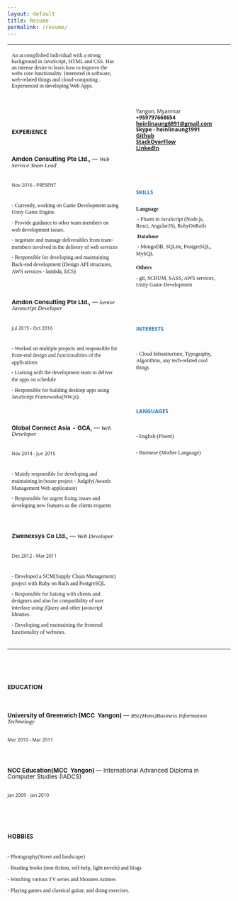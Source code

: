```yaml
---
layout: default
title: Resume
permalink: /resume/
---
```

<html><head><meta content="text/html; charset=UTF-8" http-equiv="content-type"><style type="text/css">@import url('https://themes.googleusercontent.com/fonts/css?kit=RFda8w1V0eDZheqfcyQ4EGb3DKsRMD34dqg1gT8Z-p6isjtAVhoKeKPV_uAAgBOSk3k702ZOKiLJc3WVjuplzPesZW2xOQ-xsNqO47m55DA');.lst-kix_d52h1clnbs3c-5>li:before{content:"\0025a0  "}.lst-kix_jdffv01pmf6w-0>li:before{content:"" counter(lst-ctn-kix_jdffv01pmf6w-0,decimal) ". "}.lst-kix_d52h1clnbs3c-3>li:before{content:"\0025cf  "}.lst-kix_d52h1clnbs3c-2>li:before{content:"\0025a0  "}.lst-kix_d52h1clnbs3c-6>li:before{content:"\0025cf  "}.lst-kix_d52h1clnbs3c-1>li:before{content:"\0025cb  "}.lst-kix_jdffv01pmf6w-3>li:before{content:"" counter(lst-ctn-kix_jdffv01pmf6w-3,decimal) ". "}.lst-kix_jdffv01pmf6w-4>li:before{content:"" counter(lst-ctn-kix_jdffv01pmf6w-4,lower-latin) ". "}.lst-kix_d52h1clnbs3c-7>li:before{content:"\0025cb  "}.lst-kix_jdffv01pmf6w-1>li{counter-increment:lst-ctn-kix_jdffv01pmf6w-1}.lst-kix_jdffv01pmf6w-5>li:before{content:"" counter(lst-ctn-kix_jdffv01pmf6w-5,lower-roman) ". "}.lst-kix_d52h1clnbs3c-0>li:before{content:"\00200b  "}.lst-kix_d52h1clnbs3c-8>li:before{content:"\0025a0  "}ol.lst-kix_jdffv01pmf6w-1.start{counter-reset:lst-ctn-kix_jdffv01pmf6w-1 0}.lst-kix_jdffv01pmf6w-6>li:before{content:"" counter(lst-ctn-kix_jdffv01pmf6w-6,decimal) ". "}.lst-kix_jdffv01pmf6w-7>li:before{content:"" counter(lst-ctn-kix_jdffv01pmf6w-7,lower-latin) ". "}ul.lst-kix_d52h1clnbs3c-5{list-style-type:none}ul.lst-kix_d52h1clnbs3c-6{list-style-type:none}ul.lst-kix_d52h1clnbs3c-7{list-style-type:none}ul.lst-kix_d52h1clnbs3c-8{list-style-type:none}.lst-kix_jdffv01pmf6w-7>li{counter-increment:lst-ctn-kix_jdffv01pmf6w-7}.lst-kix_jdffv01pmf6w-8>li:before{content:"" counter(lst-ctn-kix_jdffv01pmf6w-8,lower-roman) ". "}.lst-kix_d52h1clnbs3c-4>li:before{content:"\0025cb  "}ul.lst-kix_d52h1clnbs3c-0{list-style-type:none}ol.lst-kix_jdffv01pmf6w-4.start{counter-reset:lst-ctn-kix_jdffv01pmf6w-4 0}ul.lst-kix_d52h1clnbs3c-1{list-style-type:none}ul.lst-kix_d52h1clnbs3c-2{list-style-type:none}ul.lst-kix_d52h1clnbs3c-3{list-style-type:none}ul.lst-kix_d52h1clnbs3c-4{list-style-type:none}ol.lst-kix_jdffv01pmf6w-6.start{counter-reset:lst-ctn-kix_jdffv01pmf6w-6 0}ul.lst-kix_3expns8knkd9-2{list-style-type:none}ul.lst-kix_3expns8knkd9-1{list-style-type:none}ul.lst-kix_3expns8knkd9-4{list-style-type:none}ul.lst-kix_3expns8knkd9-3{list-style-type:none}.lst-kix_jdffv01pmf6w-5>li{counter-increment:lst-ctn-kix_jdffv01pmf6w-5}ul.lst-kix_3expns8knkd9-0{list-style-type:none}.lst-kix_jdffv01pmf6w-8>li{counter-increment:lst-ctn-kix_jdffv01pmf6w-8}.lst-kix_jdffv01pmf6w-2>li:before{content:"" counter(lst-ctn-kix_jdffv01pmf6w-2,lower-roman) ". "}ul.lst-kix_3expns8knkd9-6{list-style-type:none}.lst-kix_jdffv01pmf6w-1>li:before{content:"" counter(lst-ctn-kix_jdffv01pmf6w-1,lower-latin) ". "}ul.lst-kix_3expns8knkd9-5{list-style-type:none}ul.lst-kix_3expns8knkd9-8{list-style-type:none}ol.lst-kix_jdffv01pmf6w-0.start{counter-reset:lst-ctn-kix_jdffv01pmf6w-0 0}ul.lst-kix_3expns8knkd9-7{list-style-type:none}.lst-kix_jdffv01pmf6w-2>li{counter-increment:lst-ctn-kix_jdffv01pmf6w-2}.lst-kix_gv4hjk1ulcxh-8>li:before{content:"\0025cf  "}ol.lst-kix_jdffv01pmf6w-0{list-style-type:none}ol.lst-kix_jdffv01pmf6w-1{list-style-type:none}.lst-kix_gv4hjk1ulcxh-6>li:before{content:"\0025cb  "}.lst-kix_gv4hjk1ulcxh-7>li:before{content:"\0025c6  "}ol.lst-kix_jdffv01pmf6w-6{list-style-type:none}ol.lst-kix_jdffv01pmf6w-7{list-style-type:none}ol.lst-kix_jdffv01pmf6w-8{list-style-type:none}ol.lst-kix_jdffv01pmf6w-3.start{counter-reset:lst-ctn-kix_jdffv01pmf6w-3 0}ol.lst-kix_jdffv01pmf6w-2{list-style-type:none}ol.lst-kix_jdffv01pmf6w-3{list-style-type:none}ol.lst-kix_jdffv01pmf6w-4{list-style-type:none}ol.lst-kix_jdffv01pmf6w-7.start{counter-reset:lst-ctn-kix_jdffv01pmf6w-7 0}ol.lst-kix_jdffv01pmf6w-5{list-style-type:none}.lst-kix_3expns8knkd9-0>li:before{content:"\00200b  "}.lst-kix_gv4hjk1ulcxh-0>li:before{content:"\002794  "}.lst-kix_3expns8knkd9-1>li:before{content:"\0025cb  "}.lst-kix_jdffv01pmf6w-4>li{counter-increment:lst-ctn-kix_jdffv01pmf6w-4}.lst-kix_3expns8knkd9-3>li:before{content:"\0025cf  "}.lst-kix_3expns8knkd9-2>li:before{content:"\0025a0  "}.lst-kix_3expns8knkd9-8>li:before{content:"\0025a0  "}.lst-kix_jdffv01pmf6w-0>li{counter-increment:lst-ctn-kix_jdffv01pmf6w-0}.lst-kix_3expns8knkd9-7>li:before{content:"\0025cb  "}ul.lst-kix_gv4hjk1ulcxh-0{list-style-type:none}.lst-kix_jdffv01pmf6w-3>li{counter-increment:lst-ctn-kix_jdffv01pmf6w-3}ul.lst-kix_gv4hjk1ulcxh-1{list-style-type:none}.lst-kix_3expns8knkd9-4>li:before{content:"\0025cb  "}.lst-kix_3expns8knkd9-5>li:before{content:"\0025a0  "}.lst-kix_3expns8knkd9-6>li:before{content:"\0025cf  "}ol.lst-kix_jdffv01pmf6w-2.start{counter-reset:lst-ctn-kix_jdffv01pmf6w-2 0}.lst-kix_jdffv01pmf6w-6>li{counter-increment:lst-ctn-kix_jdffv01pmf6w-6}.lst-kix_gv4hjk1ulcxh-1>li:before{content:"\0025c6  "}ol.lst-kix_jdffv01pmf6w-8.start{counter-reset:lst-ctn-kix_jdffv01pmf6w-8 0}.lst-kix_gv4hjk1ulcxh-2>li:before{content:"\0025cf  "}.lst-kix_gv4hjk1ulcxh-3>li:before{content:"\0025cb  "}ul.lst-kix_gv4hjk1ulcxh-6{list-style-type:none}.lst-kix_gv4hjk1ulcxh-4>li:before{content:"\0025c6  "}.lst-kix_gv4hjk1ulcxh-5>li:before{content:"\0025cf  "}ul.lst-kix_gv4hjk1ulcxh-7{list-style-type:none}ul.lst-kix_gv4hjk1ulcxh-8{list-style-type:none}ol.lst-kix_jdffv01pmf6w-5.start{counter-reset:lst-ctn-kix_jdffv01pmf6w-5 0}ul.lst-kix_gv4hjk1ulcxh-2{list-style-type:none}ul.lst-kix_gv4hjk1ulcxh-3{list-style-type:none}ul.lst-kix_gv4hjk1ulcxh-4{list-style-type:none}ul.lst-kix_gv4hjk1ulcxh-5{list-style-type:none}ol{margin:0;padding:0}table td,table th{padding:0}.c26{border-right-style:solid;padding:7.2pt 7.2pt 7.2pt 7.2pt;border-bottom-color:#ffffff;border-top-width:0pt;border-right-width:0pt;border-left-color:#ffffff;vertical-align:top;border-right-color:#ffffff;border-left-width:0pt;border-top-style:solid;border-left-style:solid;border-bottom-width:0pt;width:170.2pt;border-top-color:#ffffff;border-bottom-style:solid}.c41{border-right-style:solid;padding:7.2pt 7.2pt 7.2pt 7.2pt;border-bottom-color:#ffffff;border-top-width:0pt;border-right-width:0pt;border-left-color:#ffffff;vertical-align:top;border-right-color:#ffffff;border-left-width:0pt;border-top-style:solid;border-left-style:solid;border-bottom-width:0pt;width:394.5pt;border-top-color:#ffffff;border-bottom-style:solid}.c11{font-weight:400;text-decoration:none;vertical-align:baseline;font-size:10pt;font-family:"Merriweather";font-style:italic}.c1{font-weight:400;text-decoration:none;vertical-align:baseline;font-size:9pt;font-family:"Merriweather";font-style:normal}.c2{font-weight:400;text-decoration:none;vertical-align:baseline;font-size:8pt;font-family:"Open Sans";font-style:normal}.c12{font-weight:400;text-decoration:none;vertical-align:baseline;font-size:9pt;font-family:"Merriweather";font-style:normal}.c27{color:#2079c7;text-decoration:none;vertical-align:baseline;font-size:9pt;font-family:"Open Sans";font-style:normal}.c29{text-decoration:none;vertical-align:baseline;font-size:6pt;font-family:"Merriweather";font-style:normal}.c10{padding-top:5pt;padding-bottom:5pt;line-height:1.0;page-break-after:avoid;text-align:left;margin-right:15pt}.c4{padding-top:30pt;padding-bottom:0pt;line-height:1.0;text-align:left;margin-right:15pt;height:9pt}.c6{padding-top:16pt;padding-bottom:0pt;line-height:1.0;page-break-after:avoid;text-align:left;margin-right:15pt}.c17{font-weight:400;text-decoration:none;vertical-align:baseline;font-size:9pt;font-family:"Open Sans";font-style:normal}.c24{padding-top:0pt;padding-bottom:0pt;line-height:1.0;page-break-after:avoid;text-align:left;margin-right:15pt}.c32{text-decoration:none;vertical-align:baseline;font-size:9pt;font-family:"Merriweather";font-style:normal}.c42{padding-top:6pt;padding-bottom:0pt;line-height:1.0;text-align:left;margin-right:15pt}.c30{text-decoration:none;vertical-align:baseline;font-family:"Open Sans";font-style:normal}.c16{padding-top:0pt;padding-bottom:0pt;line-height:1.15;text-align:left;margin-right:15pt}.c8{padding-top:0pt;padding-bottom:0pt;line-height:1.5;text-align:left;margin-right:15pt}.c34{text-decoration:none;vertical-align:baseline;font-size:9pt;font-family:"Open Sans";font-style:normal}.c3{padding-top:16pt;padding-bottom:0pt;line-height:1.3;text-align:left;margin-right:15pt}.c33{padding-top:10pt;padding-bottom:0pt;line-height:1.5;text-align:left;margin-right:15pt}.c7{padding-top:30pt;padding-bottom:0pt;line-height:1.0;text-align:left;margin-right:15pt}.c39{padding-top:0pt;padding-bottom:0pt;line-height:1.0;text-align:left;margin-right:15pt}.c37{padding-top:30pt;padding-bottom:0pt;line-height:1.5;text-align:left;margin-right:15pt}.c25{-webkit-text-decoration-skip:none;text-decoration:underline;text-decoration-skip-ink:none;font-family:"Open Sans"}.c43{padding-top:10pt;padding-bottom:10pt;line-height:1.15;text-align:left;margin-right:15pt}.c0{padding-top:0pt;padding-bottom:10pt;line-height:1.0;text-align:left;margin-right:15pt}.c40{text-decoration:none;vertical-align:baseline;font-size:30pt;font-family:"Merriweather";font-style:normal}.c9{padding-top:6pt;padding-bottom:0pt;line-height:1.3;text-align:left;margin-right:15pt}.c5{padding-top:0pt;padding-bottom:6pt;line-height:1.0;text-align:left;margin-right:15pt}.c31{border-spacing:0;border-collapse:collapse;margin-right:auto}.c38{margin-left:0pt;list-style-position:inside;text-indent:45pt}.c19{background-color:yellow;max-width:554.4pt;padding:21.6pt 21.6pt 21.6pt 36pt}.c23{padding:0;margin:0}.c28{color:inherit;text-decoration:inherit}.c22{height:9pt}.c36{height:450pt}.c14{font-size:10pt}.c15{}.c21{font-weight:400}.c13{font-weight:700}.c18{}.c20{height:80pt}.c35{}.title{padding-top:0pt;font-weight:700;font-size:36pt;padding-bottom:6pt;font-family:"Merriweather";line-height:1.0;text-align:left}.subtitle{padding-top:0pt;font-size:9pt;padding-bottom:0pt;font-family:"Open Sans";line-height:1.15;text-align:left}li{font-size:9pt;font-family:"Merriweather"}p{margin:0;font-size:9pt;font-family:"Merriweather"}</style></head><a id="t.088d4b36009b32a48f205f1e479f1621d943ff2c"></a><a id="t.0"></a><table class="c31"><tbody><tr class="c20"><td class="c41" colspan="1" rowspan="1"><p class="c5 title" id="h.x8fm1uorkbaw"></p><p class="c8 subtitle" id="h.c5622px95y78"><span class="c15 c21 c32">An accomplished individual with a strong background in JavaScript, HTML and CSS. Has an intense desire to learn how to improve the webs core functionality. Interested in software, web-related things  and cloud-computing . Experienced in developing Web Apps.</span></p><p class="c22 c39"><span class="c12"></span></p></td><td class="c26" colspan="1" rowspan="1"><p class="c16 c22"><span class="c17 c15"></span></p><p class="c16 c22"><span class="c34 c15 c13"></span></p></td></tr><tr class="c36"><td class="c41" colspan="1" rowspan="1"><h1 class="c43" id="h.y7d3xdxnr44m"><span class="c30 c14 c13">EXPERIENCE</span></h1><h2 class="c24" id="h.rfgvkg2ifhfd"><span class="c14">Amdon Consulting Pte Ltd.</span><span class="c14 c15">,</span><span class="c14 c21">&nbsp;&mdash; </span><span class="c11">Web Service Team Lead</span></h2><h3 class="c10" id="h.n64fgzu3lwuy"><span class="c2">Nov 2016 - PRESENT</span></h3><p class="c9"><span class="c1">- Currently, working on Game Development using Unity Game Engine.</span></p><p class="c9"><span class="c1">- Provide guidance to other team members on web development issues.</span></p><p class="c9"><span class="c1">- negotiate and manage deliverables from team-members involved in the delivery of web services</span></p><p class="c9"><span class="c1">- Responsible for developing and maintaining Back-end development (Design API structures, AWS services - lambda, ECS)</span></p><h2 class="c6" id="h.wj0puh61kxsr"><span class="c14">Amdon Consulting Pte Ltd.</span><span class="c14 c15">, </span><span class="c14 c21">&mdash; </span><span class="c11">Senior Javascript Developer</span></h2><h3 class="c10" id="h.8hk593fs3sag"><span class="c2">Jul 2015 - Oct 2016</span></h3><p class="c9"><span class="c1">- Worked on multiple projects and responsible for front-end design and functionalities of the applications</span></p><p class="c9"><span class="c1">- Liaising with the development team to deliver the apps on schedule</span></p><p class="c9"><span class="c1">- Responsible for building desktop apps using JavaScript Frameworks(NW.js).</span></p><h2 class="c6" id="h.1hxcpsc1hco2"><span class="c14">Global Connect Asia - GCA, </span><span class="c14 c21">&mdash; </span><span class="c11">Web Developer</span></h2><h3 class="c10" id="h.ybypdmed418m"><span class="c2">Nov 2014 - Jun 2015</span></h3><p class="c9"><span class="c1">- Mainly responsible for developing and maintaining in-house project - Judgify(Awards Management Web application)</span></p><p class="c9"><span class="c18">- Responsible for urgent fixing issues and developing new features as the clients requests</span><span class="c12">&nbsp;</span></p><h2 class="c6" id="h.77ffl3gaiktq"><span class="c14">Zwenexsys Co Ltd., </span><span class="c14 c21">&mdash; </span><span class="c11">Web Developer</span></h2><h3 class="c10" id="h.qed4rxzaelhs"><span class="c2">Dec 2012 - Mar 2011</span></h3><p class="c9"><span class="c1">- Developed a SCM(Supply Chain Management) project with Ruby on Rails and PostgreSQL</span></p><p class="c9"><span class="c1">- Responsible for liaising with clients and designers and also for compatibility of user interface using jQuery and other javascript libraries.</span></p><p class="c9"><span class="c1">- Developing and maintaining the frontend functionality of websites.</span></p><span class="c30 c14 c13"></span></h1><p class="c9 c22"><span class="c12"></span></p></td><td class="c26" colspan="1" rowspan="1"><p class="c16 c22"><span class="c15 c17"></span></p><p class="c16"><span class="c17 c15">Yangon, Myanmar</span></p><p class="c16"><span class="c34 c15 c13">+959797668654</span></p><p class="c16"><span class="c25 c13"><a class="c28" href="mailto:heinlinaung6891@gmail.com">heinlinaung6891@gmail.com</a></span></p><p class="c16"><span class="c15 c13 c34">Skype - heinlinaung1991</span></p><p class="c16"><span class="c25 c13"><a class="c28" href="http://github.com/heinlinaung">Github</a></span><span class="c34 c15 c13">&nbsp;</span></p><p class="c16"><span class="c25 c13"><a class="c28" href="https://stackoverflow.com/users/19405">StackOverFlow</a></span></p><p class="c16"><span class="c13 c25"><a class="c28" href="https://www.linkedin.com/in/hein-lin-aung-b298a15a/">LinkedIn</a></span></p><h1 class="c37" id="h.d37v7troe0s0"><span class="c27 c13">SKILLS</span></h1><p class="c16"><span class="c32 c13 c35">Language</span></p><ul class="c23 lst-kix_d52h1clnbs3c-0 start"><li class="c9"><span class="c12">- Fluent in JavaScript (Node.js, React, AngularJS), RubyOnRails</span></li><li class="c9"><span class="c13">Database</span></li><li class="c9"><span class="c12">- MongoDB, SQLite, PostgreSQL, MySQL</span></li></ul><p class="c33"><span class="c13">Others</span></p><p class="c9"><span class="c12">- git, SCRUM, SASS, AWS services, Unity Game Development</span></p><h1 class="c7" id="h.tuxh7mwdaxox"><span class="c27 c13">INTERESTS</span></h1><p class="c3"><span class="c12">- Cloud Infrastructure, Typography, Algorithms, any tech-related cool things</span></p><h1 class="c7" id="h.cxxkes25b26"><span class="c13 c27">LANGUAGES</span></h1><p class="c3"><span class="c12">- English (Fluent)</span></p><p class="c3"><span class="c12">- Burmese (Mother Language)</span></p></td></tr></tbody></table><h1 class="c7" id="h.didn7cqd5au"><span class="c14">EDUCATION</span></h1><h2 class="c6" id="h.6wymnhinx9q5"><span class="c14">University of Greenwich (MCC &nbsp;Yangon)</span><span class="c14 c21">&nbsp;&mdash; </span><span class="c11">BSc(Hons)Business Information Technology</span></h2><h3 class="c10" id="h.7vtcyzeczjot"><span class="c2">Mar 2010 - Mar 2011</span></h3><h2 class="c6" id="h.czfiadnsgnzp"><span class="c14">NCC Education(MCC &nbsp;Yangon) </span><span class="c14 c21">&mdash; International Advanced Diploma in Computer Studies (IADCS)</span></h2><h3 class="c10" id="h.miiyt1y6sl7g"><span class="c2">Jan 2009 - Jan 2010</span></h3><p class="c9 c22"><span class="c12"></span></p><h1 class="c0" id="h.ktsbqv4k4qkp"><span class="c14 c13 c30">HOBBIES</span></h1><p class="c0"><span class="c1">- Photography(Street and landscape)</span></p><p class="c0"><span class="c1">- Reading books (non-fiction, self-help, light novels) and blogs</span></p><p class="c0"><span class="c1">- Watching various TV series and Shounen Animes</span></p><p class="c0"><span class="c18">- Playing games and classical guitar, and doing exercises.</span></p>